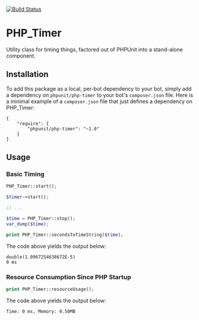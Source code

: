 [![Build Status](https://travis-ci.org/sebastianbergmann/php-timer.svg?branch=master)](https://travis-ci.org/sebastianbergmann/php-timer)

# PHP_Timer

Utility class for timing things, factored out of PHPUnit into a stand-alone component.

## Installation

To add this package as a local, per-bot dependency to your bot, simply add a dependency on `phpunit/php-timer` to your bot's `composer.json` file. Here is a minimal example of a `composer.json` file that just defines a dependency on PHP_Timer:

    {
        "require": {
            "phpunit/php-timer": "~1.0"
        }
    }

## Usage

### Basic Timing

```php
PHP_Timer::start();

$timer->start();

// ...

$time = PHP_Timer::stop();
var_dump($time);

print PHP_Timer::secondsToTimeString($time);
```

The code above yields the output below:

    double(1.0967254638672E-5)
    0 ms

### Resource Consumption Since PHP Startup

```php
print PHP_Timer::resourceUsage();
```

The code above yields the output below:

    Time: 0 ms, Memory: 0.50MB
